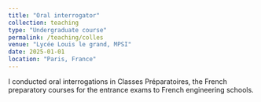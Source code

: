 ```yaml
---
title: "Oral interrogator"
collection: teaching
type: "Undergraduate course"
permalink: /teaching/colles
venue: "Lycée Louis le grand, MPSI"
date: 2025-01-01
location: "Paris, France"
---
```


I conducted oral interrogations in Classes Préparatoires, the French preparatory courses for the entrance exams to French engineering schools.
